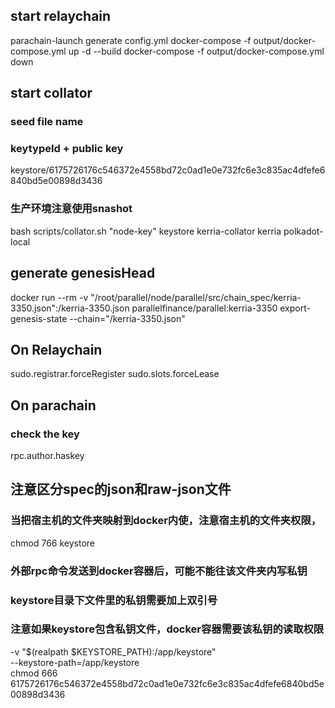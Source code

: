## start relaychain
parachain-launch generate config.yml
docker-compose -f output/docker-compose.yml up -d --build
docker-compose -f output/docker-compose.yml down

## start collator
### seed file name
### keytypeId + public key
keystore/6175726176c546372e4558bd72c0ad1e0e732fc6e3c835ac4dfefe6840bd5e00898d3436
### 生产环境注意使用snashot
bash scripts/collator.sh "node-key" keystore kerria-collator kerria polkadot-local

## generate genesisHead
docker run --rm -v "/root/parallel/node/parallel/src/chain_spec/kerria-3350.json":/kerria-3350.json  parallelfinance/parallel:kerria-3350 export-genesis-state --chain="/kerria-3350.json"

## On Relaychain
sudo.registrar.forceRegister
sudo.slots.forceLease

## On parachain
### check the key
rpc.author.haskey

## 注意区分spec的json和raw-json文件

### 当把宿主机的文件夹映射到docker内使，注意宿主机的文件夹权限，
chmod 766 keystore
### 外部rpc命令发送到docker容器后，可能不能往该文件夹内写私钥
### keystore目录下文件里的私钥需要加上双引号
### 注意如果keystore包含私钥文件，docker容器需要该私钥的读取权限
-v "$(realpath $KEYSTORE_PATH):/app/keystore" \
--keystore-path=/app/keystore \
chmod 666 6175726176c546372e4558bd72c0ad1e0e732fc6e3c835ac4dfefe6840bd5e00898d3436